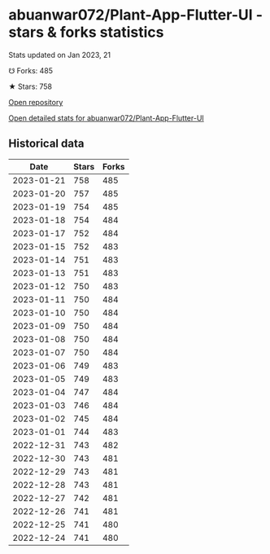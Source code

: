 # abuanwar072/Plant-App-Flutter-UI - stars & forks statistics

Stats updated on Jan 2023, 21

☋ Forks: 485

★ Stars: 758

[Open repository](https://github.com/abuanwar072/Plant-App-Flutter-UI)

[Open detailed stats for abuanwar072/Plant-App-Flutter-UI](https://reviewgithub.com/rep/abuanwar072/Plant-App-Flutter-UI)

## Historical data
| Date | Stars | Forks |
|------|-------|-------|
| 2023-01-21 | 758 | 485 | 
| 2023-01-20 | 757 | 485 | 
| 2023-01-19 | 754 | 485 | 
| 2023-01-18 | 754 | 484 | 
| 2023-01-17 | 752 | 484 | 
| 2023-01-15 | 752 | 483 | 
| 2023-01-14 | 751 | 483 | 
| 2023-01-13 | 751 | 483 | 
| 2023-01-12 | 750 | 483 | 
| 2023-01-11 | 750 | 484 | 
| 2023-01-10 | 750 | 484 | 
| 2023-01-09 | 750 | 484 | 
| 2023-01-08 | 750 | 484 | 
| 2023-01-07 | 750 | 484 | 
| 2023-01-06 | 749 | 483 | 
| 2023-01-05 | 749 | 483 | 
| 2023-01-04 | 747 | 484 | 
| 2023-01-03 | 746 | 484 | 
| 2023-01-02 | 745 | 484 | 
| 2023-01-01 | 744 | 483 | 
| 2022-12-31 | 743 | 482 | 
| 2022-12-30 | 743 | 481 | 
| 2022-12-29 | 743 | 481 | 
| 2022-12-28 | 743 | 481 | 
| 2022-12-27 | 742 | 481 | 
| 2022-12-26 | 741 | 481 | 
| 2022-12-25 | 741 | 480 | 
| 2022-12-24 | 741 | 480 | 


